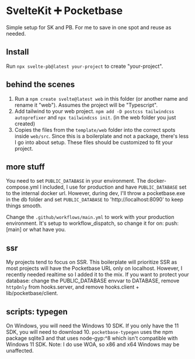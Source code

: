 # SvelteKit ➕ Pocketbase

Simple setup for SK and PB.
For me to save in one spot and reuse as needed.

## Install

Run `npx svelte-pb@latest your-project` to create "your-project".

## behind the scenes

1. Run a `npm create svelte@latest web` in this folder (or another name and rename it "web").
Assumes the project will be "Typescript".
2. Add tailwind to your web project. `npm add -D postcss tailwindcss autoprefixer` and `npx tailwindcss init`.
(in the web folder you just created)
3. Copies the files from the `template/web` folder into the correct spots inside `web/src`.
Since this is a boilerplate and not a package, there's less I go into about setup.
These files should be customized to fit your project.

## more stuff

You need to set `PUBLIC_DATABASE` in your environment.
The docker-compose.yml I included, I use for production and have `PUBLIC_DATABASE` set to the internal docker url.
However, during dev, I'll throw a pocketbase.exe in the db folder and set `PUBLIC_DATABASE` to 'http://localhost:8090' to keep things smooth.

Change the `.github/workflows/main.yml` to work with your production environment.
It's setup to workflow_dispatch, so change it for on: push: [main] or what have you.

## ssr

My projects tend to focus on SSR.
This boilerplate will prioritize SSR as most projects will have the Pocketbase URL only on localhost.
However, I recently needed realtime so I added it to the mix.
If you want to protect your database: change the PUBLIC_DATABASE envvar to DATABASE, remove `httpOnly` from hooks.server, and remove hooks.client + lib/pocketbase/client.

## scripts: typegen

On Windows, you will need the Windows 10 SDK. If you only have the 11 SDK, you will need to download 10. `pocketbase-typegen` uses the npm package sqlite3 and that uses node-gyp:^8 which isn't compatible with Windows 11 SDK. Note: I do use WOA, so x86 and x64 Windows may be unaffected.
